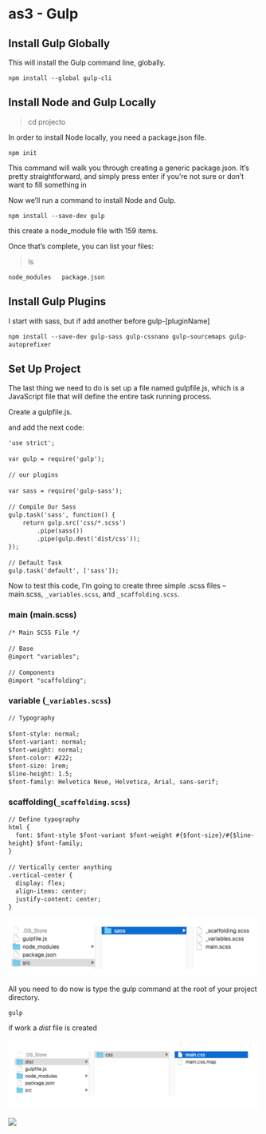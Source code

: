 # as3 - Gulp

## Install Gulp Globally

This will install the Gulp command line, globally.

```
npm install --global gulp-cli
```

## Install Node and Gulp Locally

> cd projecto

In order to install Node locally, you need a package.json file.
```
npm init
```
This command will walk you through creating a generic package.json. It’s pretty straightforward, and simply press enter if you’re not sure or don’t want to fill something in

Now we’ll run a command to install Node and Gulp.

```
npm install --save-dev gulp
```
this create a node_module file with 159 items.

Once that’s complete, you can list your files:

> ls

```
node_modules   package.json
```

## Install Gulp Plugins

I start with sass, but if add another before gulp-[pluginName]

```
npm install --save-dev gulp-sass gulp-cssnano gulp-sourcemaps gulp-autoprefixer
```
## Set Up Project

The last thing we need to do is set up a file named gulpfile.js, which is a JavaScript file that will define the entire task running process.

Create a gulpfile.js.

and add the next code:

```
'use strict';

var gulp = require('gulp');

// our plugins

var sass = require('gulp-sass');

// Compile Our Sass
gulp.task('sass', function() {
    return gulp.src('css/*.scss')
        .pipe(sass())
        .pipe(gulp.dest('dist/css'));
});

// Default Task
gulp.task('default', ['sass']);

```

Now to test this code, I’m going to create three simple .scss files – main.scss, ```_variables.scss```, and ```_scaffolding.scss```.

### main (main.scss)
```
/* Main SCSS File */

// Base
@import "variables";

// Components
@import "scaffolding";
```

### variable (```_variables.scss```)
```
// Typography

$font-style: normal;
$font-variant: normal;
$font-weight: normal;
$font-color: #222;
$font-size: 1rem;
$line-height: 1.5;
$font-family: Helvetica Neue, Helvetica, Arial, sans-serif;
```

### scaffolding(```_scaffolding.scss```)
```
// Define typography
html {
  font: $font-style $font-variant $font-weight #{$font-size}/#{$line-height} $font-family;
}

// Vertically center anything
.vertical-center {
  display: flex;
  align-items: center;
  justify-content: center;
}
```
![](img/src.png)

All you need to do now is type the gulp command at the root of your project directory.
```
gulp
```
if work a *dist* file is created

![](img/dist.png)

![](img/terminal)

